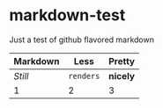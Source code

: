 # markdown-test
Just a test of github flavored markdown


Markdown | Less | Pretty
--- | --- | ---
*Still* | `renders` | **nicely**
1 | 2 | 3
